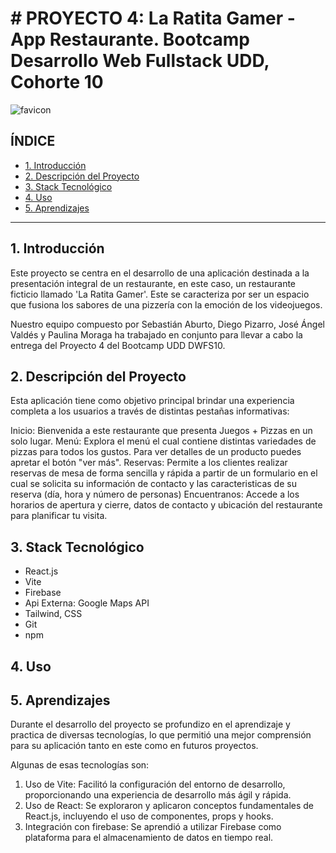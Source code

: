 # # PROYECTO 4: La Ratita Gamer - App Restaurante. Bootcamp Desarrollo Web Fullstack UDD, Cohorte 10


![favicon](https://github.com/Pepeoawvh/Proyecto4DWFS/assets/140351890/e0df3ae4-8c4a-41b9-88cf-a655cc830114)


## **ÍNDICE**

* [1. Introducción](#1-introduccion)
* [2. Descripción del Proyecto](#2-descripcion-del-proyecto)
* [3. Stack Tecnológico](#3-stack-tecnologico)
* [4. Uso](#4-uso)
* [5. Aprendizajes](#4-aprendizajes)



****

## 1. Introducción

Este proyecto se centra en el desarrollo de una aplicación destinada a la presentación integral de un restaurante, en este caso, un restaurante ficticio llamado 'La Ratita Gamer'. Este se caracteriza por ser un espacio que fusiona los sabores de una pizzería con la emoción de los videojuegos. 

Nuestro equipo compuesto por Sebastián Aburto, Diego Pizarro, José Ángel Valdés y Paulina Moraga ha trabajado en conjunto para llevar a cabo la entrega del Proyecto 4 del Bootcamp UDD DWFS10.

## 2. Descripción del Proyecto

Esta aplicación tiene como objetivo principal brindar una experiencia completa a los usuarios a través de distintas pestañas informativas:

Inicio: Bienvenida a este restaurante que presenta Juegos + Pizzas en un solo lugar.
Menú: Explora el menú el cual contiene distintas variedades de pizzas para todos los gustos. Para ver detalles de un producto puedes apretar el botón "ver más".
Reservas: Permite a los clientes realizar reservas de mesa de forma sencilla y rápida a partir de un formulario en el cual se solicita su información de contacto y las caracteristicas de su reserva (día, hora y número de personas)
Encuentranos: Accede a los horarios de apertura y cierre, datos de contacto y ubicación del restaurante para planificar tu visita.

## 3. Stack Tecnológico

- React.js
- Vite
- Firebase
- Api Externa: Google Maps API
- Tailwind, CSS
- Git
- npm

## 4. Uso



## 5. Aprendizajes

Durante el desarrollo del proyecto se profundizo en el aprendizaje y practica de diversas tecnologías, lo que permitió una mejor comprensión para su aplicación tanto en este como en futuros proyectos.

Algunas de esas tecnologías son:
1. Uso de Vite: Facilitó la configuración del entorno de desarrollo, proporcionando una experiencia de desarrollo más ágil y rápida.
2. Uso de React: Se exploraron y aplicaron conceptos fundamentales de React.js, incluyendo el uso de componentes, props y hooks.
3. Integración con firebase: Se aprendió a utilizar Firebase como plataforma para el almacenamiento de datos en tiempo real. 









